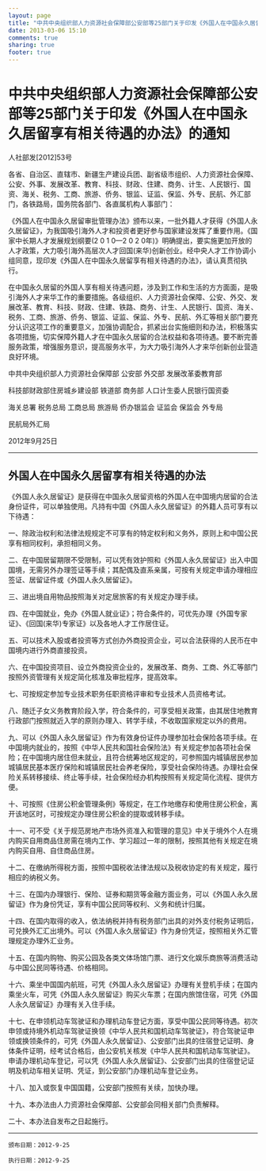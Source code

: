 ```yaml
---
layout: page
title: "中共中央组织部人力资源社会保障部公安部等25部门关于印发《外国人在中国永久居留享有相关待遇的办法》的通知"
date: 2013-03-06 15:10
comments: true
sharing: true
footer: true
---
```



# 中共中央组织部人力资源社会保障部公安部等25部门关于印发《外国人在中国永久居留享有相关待遇的办法》的通知


人社部发[2012]53号

各省、自治区、直辖市、新疆生产建设兵团、副省级市组织、人力资源社会保障、公安、外事、发展改革、教育、科技、财政、住建、商务、计生、人民银行、国资、海关、税务、工商、旅游、侨务、银监、证监、保监、外专、民航、外汇部门，各铁路局，国务院各部门、各直属机构人事部门：

《外国人在中国永久居留审批管理办法》颁布以来，一批外籍人才获得《外国人永久居留证》，为我国吸引海外人才和投资者更好参与国家建设发挥了重要作用。《国家中长期人才发展规划纲要(2 0 1 0—2 0 2 0年)》明确提出，要实施更加开放的人才政策，大力吸引海外高层次人才回国(来华)创新创业。经中央人才工作协调小组同意，现印发《外国人在中国永久居留享有相关待遇的办法》，请认真贯彻执行。

在中国永久居留的外国人享有相关待遇问题，涉及到工作和生活的方方面面，是吸引海外人才来华工作的重要措施。各级组织、人力资源社会保障、公安、外交、发展改革、教育、科技、财政、住建、铁路、商务、计生、人民银行、国资、海关、税务、工商、旅游、侨务、银监、证监、保监、外专、民航、外汇等相关部门要充分认识这项工作的重要意义，加强协调配合，抓紧出台实施细则和办法，积极落实各项措施，切实保障外籍人才在中国永久居留的合法权益和各项待遇。要不断完善服务政策，增强服务意识，提高服务水平，为大力吸引海外人才来华创新创业营造良好环境。

中共中央组织部人力资源社会保障部 公安部 外交部 发展改革委教育部

科技部财政部住房城乡建设部 铁道部 商务部 人口计生委人民银行国资委

海关总署 税务总局 工商总局 旅游局 侨办银监会 证监会 保监会 外专局

民航局外汇局

2012年9月25日

----

## 外国人在中国永久居留享有相关待遇的办法

《外国人永久居留证》是获得在中国永久居留资格的外国人在中国境内居留的合法身份证件，可以单独使用。凡持有中国《外国人永久居留证》的外籍人员可享有以下待遇：

一、除政治权利和法律法规规定不可享有的特定权利和义务外，原则上和中国公民享有相同权利，承担相同义务。

二、在中国居留期限不受限制，可以凭有效护照和《外国人永久居留证》出入中国国境，无需另外办理签证等手续；其配偶及直系亲属，可按有关规定申请办理相应签证、居留证件或《外国人永久居留证》。

三、进出境自用物品按照海关对定居旅客的有关规定办理手续。

四、在中国就业，免办《外国人就业证》；符合条件的，可优先办理《外国专家证》、《回国(来华)专家证》以及各地人才工作居住证。

五、可以技术入股或者投资等方式创办外商投资企业，可以合法获得的人民币在中国境内进行外商直接投资。

六、在中国投资项目、设立外商投资企业的，发展改革、商务、工商、外汇等部门按照外资管理有关规定简化核准及审批程序，提高效率。

七、可按规定参加专业技术职务任职资格评审和专业技术人员资格考试。

八、随迁子女义务教育阶段入学，符合条件的，可享受相关政策，由其居住地教育行政部门按照就近入学的原则办理入、转学手续，不收取国家规定以外的费用。

九、可以《外国人永久居留证》作为有效身份证件办理参加社会保险各项手续。在中国境内就业的，按照《中华人民共和国社会保险法》有关规定参加各项社会保险；在中国境内居住但未就业，且符合统筹地区规定的，可参照国内城镇居民参加城镇居民基本医疗保险和城镇居民社会养老保险，享受社会保险待遇。办理社会保险关系转移接续、终止等手续，社会保险经办机构按照有关规定简化流程、提供方便。

十、可按照《住房公积金管理条例》等规定，在工作地缴存和使用住房公积金，离开该地区时，可按规定办理住房公积金的提取或转移手续。

十一、可不受《关于规范房地产市场外资准入和管理的意见》中关于境外个人在境内购买自用商品住房需在境内工作、学习超过一年的限制，按照其他有关规定在境内购买自用、自住商品住房。

十二、在缴纳所得税方面，按照中国税收法律法规以及税收协定的有关规定，履行相应的纳税义务。

十三、在国内办理银行、保险、证券和期货等金融方面业务，可以《外国人永久居留证》作为身份凭证，享有中国公民同等权利、义务和统计归属。

十四、在国内取得的收入，依法纳税并持有税务部门出具的对外支付税务证明后，可兑换外汇汇出境外。可以《外国人永久居留证》作为身份凭证，按照相关外汇管理规定办理外汇业务。

十五、在国内购物、购买公园及各类文体场馆门票、进行文化娱乐商旅等消费活动与中国公民同等待遇、价格相同。

十六、乘坐中国国内航班，可凭《外国人永久居留证》办理有关登机手续；在国内乘坐火车，可凭《外国人永久居留证》购买火车票；在国内旅馆住宿，可凭《外国人永久居留证》办理有关入住手续。

十七、在申领机动车驾驶证和办理机动车登记方面，享受中国公民同等待遇。初次申领或持境外机动车驾驶证换领《中华人民共和国机动车驾驶证》，符合驾驶证申领或换领条件的，可凭《外国人永久居留证》、公安部门出具的住宿登记证明、身体条件证明，经考试合格后，由公安机关核发《中华人民共和国机动车驾驶证》。申请办理机动车登记，可以凭《外国人永久居留证》、公安部门出具的住宿登记证明及机动车相关证明、凭证，到公安部门办理机动车登记业务。

十八、加入或恢复中国国籍，公安部门按照有关续，加快办理。

十九、本办法由人力资源社会保障部、公安部会同相关部门负责解释。

二十、本办法自发布之日起施行。


----

	颁布日期：2012-9-25 

	执行日期：2012-9-25


